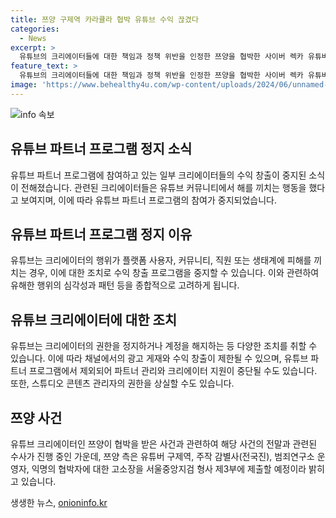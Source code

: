 ```yaml
---
title: 쯔양 구제역 카라큘라 협박 유튜브 수익 끊겼다
categories:
  - News
excerpt: >
  유튜브의 크리에이터들에 대한 책임과 정책 위반을 인정한 쯔양을 협박한 사이버 렉카 유튜버들의 수익화가 중지되었다. 유튜브는 유해한 행위에 대한 패턴과 심각성을 고려하여 관련 크리에이터들의 수익 창출 프로그램 참여를 정지시켰다. 이에 대한 대응 조치로서 광고 게재 및 수익 창출이 불가능해졌으며, 파트너 관리와 크리에이터 지원도 끊길 수 있다. 또한 채널의 권한 정지부터 계정 해지까지 다양한 조치를 취할 수 있다. 이에 대한 관련 업계의 반응과 유튜브 커뮤니티의 대처방안에 대한 논란이 이어지고 있다.
feature_text: >
  유튜브의 크리에이터들에 대한 책임과 정책 위반을 인정한 쯔양을 협박한 사이버 렉카 유튜버들의 수익화가 중지되었다. 유튜브는 유해한 행위에 대한 패턴과 심각성을 고려하여 관련 크리에이터들의 수익 창출 프로그램 참여를 정지시켰다. 이에 대한 대응 조치로서 광고 게재 및 수익 창출이 불가능해졌으며, 파트너 관리와 크리에이터 지원도 끊길 수 있다. 또한 채널의 권한 정지부터 계정 해지까지 다양한 조치를 취할 수 있다. 이에 대한 관련 업계의 반응과 유튜브 커뮤니티의 대처방안에 대한 논란이 이어지고 있다.
image: 'https://www.behealthy4u.com/wp-content/uploads/2024/06/unnamed-file.png'
---
```


<p><img src="https://www.behealthy4u.com/wp-content/uploads/2024/06/unnamed-file.png" alt="info 속보" /></p>

<h2 data-ke-size="size26">유튜브 파트너 프로그램 정지 소식</h2>

<p data-ke-size="size16">유튜브 파트너 프로그램에 참여하고 있는 일부 크리에이터들의 수익 창출이 중지된 소식이 전해졌습니다. 관련된 크리에이터들은 유튜브 커뮤니티에서 해를 끼치는 행동을 했다고 보여지며, 이에 따라 유튜브 파트너 프로그램의 참여가 중지되었습니다.</p>

<h2 data-ke-size="size26">유튜브 파트너 프로그램 정지 이유</h2>

<p data-ke-size="size16">유튜브는 크리에이터의 행위가 플랫폼 사용자, 커뮤니티, 직원 또는 생태계에 피해를 끼치는 경우, 이에 대한 조치로 수익 창출 프로그램을 중지할 수 있습니다. 이와 관련하여 유해한 행위의 심각성과 패턴 등을 종합적으로 고려하게 됩니다.</p>

<h2 data-ke-size="size26">유튜브 크리에이터에 대한 조치</h2>

<p data-ke-size="size16">유튜브는 크리에이터의 권한을 정지하거나 계정을 해지하는 등 다양한 조치를 취할 수 있습니다. 이에 따라 채널에서의 광고 게재와 수익 창출이 제한될 수 있으며, 유튜브 파트너 프로그램에서 제외되어 파트너 관리와 크리에이터 지원이 중단될 수도 있습니다. 또한, 스튜디오 콘텐츠 관리자의 권한을 상실할 수도 있습니다.</p>

<h2 data-ke-size="size26">쯔양 사건</h2>

<p data-ke-size="size16">유튜브 크리에이터인 쯔양이 협박을 받은 사건과 관련하여 해당 사건의 전말과 관련된 수사가 진행 중인 가운데, 쯔양 측은 유튜버 구제역, 주작 감별사(전국진), 범죄연구소 운영자, 익명의 협박자에 대한 고소장을 서울중앙지검 형사 제3부에 제출할 예정이라 밝히고 있습니다.</p>
생생한 뉴스, <a href="https://onioninfo.kr" rel="dofollow">onioninfo.kr</a>


